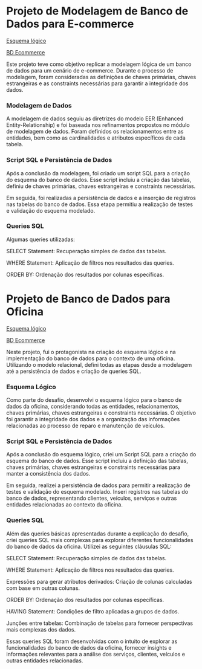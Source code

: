 # Projeto de Modelagem de Banco de Dados para E-commerce

[Esquema lógico](https://github.com/andrejuniorba/Banco_de_Dados/blob/main/Modelo_l%C3%B3gico_ecommerce.png)

[BD Ecommerce](https://github.com/andrejuniorba/Banco_de_Dados/blob/main/esquema_relacional.sql)


Este projeto teve como objetivo replicar a modelagem lógica de um banco de dados para um cenário de e-commerce. Durante o processo de modelagem, foram consideradas as definições de chaves primárias, chaves estrangeiras e as constraints necessárias para garantir a integridade dos dados.

### Modelagem de Dados

A modelagem de dados seguiu as diretrizes do modelo EER (Enhanced Entity-Relationship) e foi baseada nos refinamentos propostos no módulo de modelagem de dados. Foram definidos os relacionamentos entre as entidades, bem como as cardinalidades e atributos específicos de cada tabela.

### Script SQL e Persistência de Dados

Após a conclusão da modelagem, foi criado um script SQL para a criação do esquema do banco de dados. Esse script incluiu a criação das tabelas, definiu de chaves primárias, chaves estrangeiras e constraints necessárias.

Em seguida, foi realizadas a persistência de dados e a inserção de registros nas tabelas do banco de dados. Essa etapa permitiu a realização de testes e validação do esquema modelado.

### Queries SQL

Algumas queries utilizadas:

SELECT Statement: Recuperação simples de dados das tabelas.

WHERE Statement: Aplicação de filtros nos resultados das queries.

ORDER BY: Ordenação dos resultados por colunas específicas.





# Projeto de Banco de Dados para Oficina

[Esquema lógico](https://github.com/andrejuniorba/Banco_de_Dados/blob/main/esquema_relacional.sql)

[BD Ecommerce](https://github.com/andrejuniorba/Banco_de_Dados/blob/main/esquema_relacional.sql)

Neste projeto, fui o protagonista na criação do esquema lógico e na implementação do banco de dados para o contexto de uma oficina. Utilizando o modelo relacional, defini todas as etapas desde a modelagem até a persistência de dados e criação de queries SQL.

### Esquema Lógico

Como parte do desafio, desenvolvi o esquema lógico para o banco de dados da oficina, considerando todas as entidades, relacionamentos, chaves primárias, chaves estrangeiras e constraints necessárias. O objetivo foi garantir a integridade dos dados e a organização das informações relacionadas ao processo de reparo e manutenção de veículos.

### Script SQL e Persistência de Dados

Após a conclusão do esquema lógico, criei um Script SQL para a criação do esquema do banco de dados. Esse script incluiu a definição das tabelas, chaves primárias, chaves estrangeiras e constraints necessárias para manter a consistência dos dados.

Em seguida, realizei a persistência de dados para permitir a realização de testes e validação do esquema modelado. Inseri registros nas tabelas do banco de dados, representando clientes, veículos, serviços e outras entidades relacionadas ao contexto da oficina.

### Queries SQL

Além das queries básicas apresentadas durante a explicação do desafio, criei queries SQL mais complexas para explorar diferentes funcionalidades do banco de dados da oficina. Utilizei as seguintes cláusulas SQL:

SELECT Statement: Recuperação simples de dados das tabelas.

WHERE Statement: Aplicação de filtros nos resultados das queries.

Expressões para gerar atributos derivados: Criação de colunas calculadas com base em outras colunas.

ORDER BY: Ordenação dos resultados por colunas específicas.

HAVING Statement: Condições de filtro aplicadas a grupos de dados.

Junções entre tabelas: Combinação de tabelas para fornecer perspectivas mais complexas dos dados.

Essas queries SQL foram desenvolvidas com o intuito de explorar as funcionalidades do banco de dados da oficina, fornecer insights e informações relevantes para a análise dos serviços, clientes, veículos e outras entidades relacionadas.
